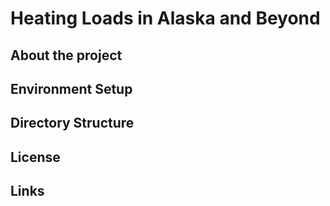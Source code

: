 # Heating Loads in Alaska and Beyond

## About the project

## Environment Setup

## Directory Structure

## License

## Links
